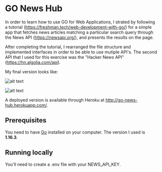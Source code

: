 # GO News Hub

In order to learn how to use GO for Web Applications, I strated by following a tutorial (https://freshman.tech/web-development-with-go/) for a simple app that fetches news articles matching a particular search query through the News API (https://newsapi.org/), and presents the results on the page.

After completing the tutorial, I rearranged the file structure and implemented interfaces in order to be able to use mutiple API's. The second API that I used for this exercise was the "Hacker News API" (https://hn.algolia.com/api).

My final version looks like:

![alt text](https://pasteboard.co/K0y2Yfn.png)

![alt text](https://pasteboard.co/K0y3pVC.png)

A deployed version is available through Heroku at http://go-news-hub.herokuapp.com/.

## Prerequisites

You need to have [Go](https://golang.org/dl/) installed on your computer. The
version I used is **1.16.3**.

## Running locally

You'll need to create a .env file with your NEWS_API_KEY.